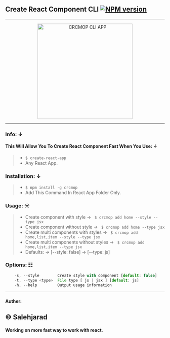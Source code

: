## Create React Component CLI [![NPM version](http://img.shields.io/npm/v/crcmop.svg?colorB=red&longCache=true&style=flat-square)](https://www.npmjs.com/package/crcmop)
--------------
<p align="center">
    <img alt="CRCMOP CLI APP" src="https://image.ibb.co/eFnM2e/crcmop_logo.png" width="300">
</p>

--------------

### Info: &darr;  
#### This Will Allow You To Create React Component Fast When You Use: &darr;  
> * `$ create-react-app`
> * Any React App.


### Installation: &darr;  

> * `$ npm install -g crcmop`
> * Add This Command In React App Folder Only.


### Usage: &#9728;  

> * Create component with style &rarr; ` $ crcmop add home --style --type jsx`
> * Create component without style &rarr; ` $ crcmop add home --type jsx`
> * Create multi components with styles &rarr; ` $ crcmop add home,list,item --style --type jsx`
> * Create multi components without styles &rarr; ` $ crcmop add home,list,item --type jsx`
> * Defaults: &rarr; [--style: false] &rarr; [--type: js]


### Options: &#9783;  

```js
    -s, --style        Create style with component [default: false]
    -t, --type <type>  File type [ js | jsx ] [default: js]
    -h, --help         Output usage information
```

---------------

#### Auther:    
&copy; Salehjarad
---

#### Working on more fast way to work with react.